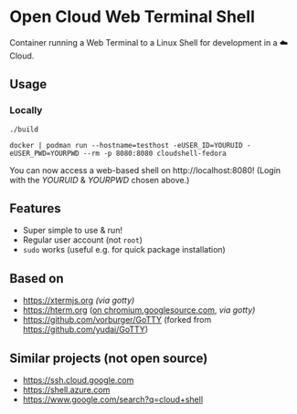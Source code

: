 # Open Cloud Web Terminal Shell

Container running a Web Terminal to a Linux Shell for development in a ☁️  Cloud.


## Usage

### Locally

    ./build

    docker | podman run --hostname=testhost -eUSER_ID=YOURUID -eUSER_PWD=YOURPWD --rm -p 8080:8080 cloudshell-fedora

You can now access a web-based shell on http://localhost:8080! (Login with the _YOURUID_ & _YOURPWD_ chosen above.)


## Features

* Super simple to use & run!
* Regular user account (not `root`)
* `sudo` works (useful e.g. for quick package installation)


## Based on

* https://xtermjs.org _(via gotty)_
* https://hterm.org ([on chromium.googlesource.com](https://chromium.googlesource.com/apps/libapps/+/HEAD/hterm), _via gotty)_
* https://github.com/vorburger/GoTTY (forked from https://github.com/yudai/GoTTY)


## Similar projects (not open source)

* https://ssh.cloud.google.com
* https://shell.azure.com
* https://www.google.com/search?q=cloud+shell
